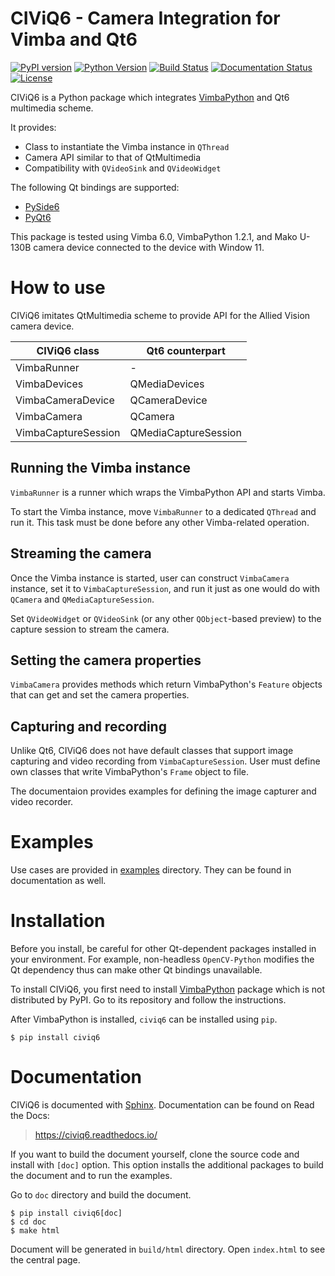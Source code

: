 # CIViQ6 - Camera Integration for Vimba and Qt6

[![PyPI version](https://badge.fury.io/py/CIViQ6.svg)](https://badge.fury.io/py/CIViQ6)
[![Python Version](https://img.shields.io/pypi/pyversions/civiq6)](https://pypi.org/project/civiq6/)
[![Build Status](https://github.com/JSS95/civiq6/actions/workflows/ci.yml/badge.svg)](https://github.com/JSS95/civiq6/actions/workflows/ci.yml)
[![Documentation Status](https://readthedocs.org/projects/civiq6/badge/?version=latest)](https://civiq6.readthedocs.io/en/latest/?badge=latest)
[![License](https://img.shields.io/github/license/JSS95/civiq6)](https://github.com/JSS95/civiq6/blob/master/LICENSE)

CIViQ6 is a Python package which integrates [VimbaPython](https://github.com/alliedvision/VimbaPython) and Qt6 multimedia scheme.

It provides:
- Class to instantiate the Vimba instance in `QThread`
- Camera API similar to that of QtMultimedia
- Compatibility with `QVideoSink` and `QVideoWidget`

The following Qt bindings are supported:
- [PySide6](https://pypi.org/project/PySide6/)
- [PyQt6](https://pypi.org/project/PyQt6/)

This package is tested using Vimba 6.0, VimbaPython 1.2.1, and Mako U-130B camera device connected to the device with Window 11.

# How to use

CIViQ6 imitates QtMultimedia scheme to provide API for the Allied Vision camera device.

|     CIViQ6 class    |    Qt6 counterpart   |
| ------------------- | -------------------- |
|     VimbaRunner     |           -          |
|     VimbaDevices    |      QMediaDevices   |
|  VimbaCameraDevice  |      QCameraDevice   |
|     VimbaCamera     |        QCamera       |
| VimbaCaptureSession | QMediaCaptureSession |

## Running the Vimba instance

`VimbaRunner` is a runner which wraps the VimbaPython API and starts Vimba.

To start the Vimba instance, move `VimbaRunner` to a dedicated `QThread` and run it.
This task must be done before any other Vimba-related operation.

## Streaming the camera

Once the Vimba instance is started, user can construct `VimbaCamera` instance, set it to `VimbaCaptureSession`, and run it just as one would do with `QCamera` and `QMediaCaptureSession`.

Set `QVideoWidget` or `QVideoSink` (or any other `QObject`-based preview) to the capture session to stream the camera.

## Setting the camera properties

`VimbaCamera` provides methods which return VimbaPython's `Feature` objects that can get and set the camera properties.

## Capturing and recording

Unlike Qt6, CIViQ6 does not have default classes that support image capturing and video recording from `VimbaCaptureSession`. User must define own classes that write VimbaPython's `Frame` object to file.

The documentaion provides examples for defining the image capturer and video recorder.

# Examples

Use cases are provided in [examples](https://github.com/JSS95/civiq6/tree/master/civiq6/examples) directory.
They can be found in documentation as well.

# Installation

Before you install, be careful for other Qt-dependent packages installed in your environment.
For example, non-headless `OpenCV-Python` modifies the Qt dependency thus can make other Qt bindings unavailable.

To install CIViQ6, you first need to install [VimbaPython](https://github.com/alliedvision/VimbaPython) package which is not distributed by PyPI.
Go to its repository and follow the instructions.

After VimbaPython is installed, `civiq6` can be installed using `pip`.

```
$ pip install civiq6
```

# Documentation

CIViQ6 is documented with [Sphinx](https://pypi.org/project/Sphinx/).
Documentation can be found on Read the Docs:

> https://civiq6.readthedocs.io/

If you want to build the document yourself, clone the source code and install with `[doc]` option.
This option installs the additional packages to build the document and to run the examples.

Go to `doc` directory and build the document.

```
$ pip install civiq6[doc]
$ cd doc
$ make html
```

Document will be generated in `build/html` directory. Open `index.html` to see the central page.
